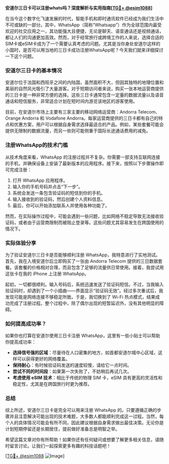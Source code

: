 **安道尔三日卡可以注册whats吗？深度解析与实用指南[[TG💪+ @esim1088](https://t.me/s/esim1088)]**

在当今这个数字化飞速发展的时代，智能手机和即时通讯软件已经成为我们生活中不可或缺的一部分。其中，WhatsApp（简称“Whatsapp”）作为全球范围内最受欢迎的社交应用之一，其功能强大且便捷，无论是聊天、语音通话还是视频通话，都让人们的沟通更加高效。然而，对于经常旅行或跨境工作的人来说，选择合适的SIM卡或eSIM卡成为了一个需要认真考虑的问题。尤其是当你身处安道尔这样的小国时，是否可以用当地的三日卡成功注册WhatsApp呢？今天我们就来详细探讨一下这个问题。

### 安道尔三日卡的基本情况

安道尔位于法国和西班牙之间的内陆国，虽然面积不大，但因其独特的地理位置和美丽的自然风光吸引了大量游客。对于短期访问者来说，购买一张本地运营商提供的三日卡是一种非常方便的选择。这些三日卡通常包含一定量的数据流量以及语音通话和短信服务，非常适合计划在短时间内游览该地区的游客使用。

目前，在安道尔市场上主要有三家主要的移动网络运营商：Andorra Telecom、Orange Andorra 和 Vodafone Andorra。每家运营商提供的三日卡都有自己的特点和优惠方案，用户可以根据自身需求选择最适合的产品。例如，某些套餐可能会提供无限制的数据流量，而另一些则可能侧重于国际长途通话费用的减免。

### 注册WhatsApp的技术门槛

从技术角度来看，WhatsApp 的注册过程并不复杂。你需要一部支持互联网连接的手机，并确保设备上安装了最新版本的应用程序。接下来，按照以下步骤操作即可完成注册：

1. 打开 WhatsApp 应用程序。
2. 输入你的手机号码并点击“下一步”。
3. 系统会发送一条包含验证码的短信到你的手机。
4. 输入接收到的验证码，然后创建个人资料信息。
5. 最后，你可以开始添加联系人并使用各种功能了。

然而，在实际操作过程中，可能会遇到一些问题，比如网络不稳定导致无法接收验证码，或者由于运营商限制而被阻止登录等。这些问题尤其容易发生在跨国使用的情况下。

### 实际体验分享

为了验证安道尔三日卡是否能够顺利注册 WhatsApp，我特意进行了实地测试。首先，我在入境安道尔后立即购买了一张由 Andorra Telecom 提供的三日数据套餐。该套餐的价格相对合理，而且包含了足够的流量供日常使用。接着，我尝试用这张卡在我的 iPhone 上注册 WhatsApp。

起初，一切都很顺利。输入号码后，系统迅速发送了验证码短信。不过，当我输入验证码时，却遇到了一个小插曲——界面显示“验证码无效”。经过多次重试后，我发现可能是网络连接不够稳定所致。于是，我切换到了 Wi-Fi 热点模式，结果成功完成了注册过程。整个过程中，除了偶尔出现的短暂延迟外，没有其他明显的障碍。

### 如何提高成功率？

如果你也打算在安道尔使用三日卡注册 WhatsApp，这里有一些小贴士可以帮助你提高成功率：

- **选择信号强的区域**：尽量待在人口密集的地方，如首都安道尔城中心区域，这样可以获得更好的网络覆盖。
- **保持耐心**：有时候验证码发送的速度较慢，请给它一点时间。
- **尝试不同的时间段**：如果第一次失败了，不妨稍后再试几次。
- **考虑使用 eSIM 技术**：相比于传统的物理 SIM 卡，eSIM 具有更高的灵活性和稳定性，尤其是在跨国旅行时更为推荐。

### 总结

综上所述，安道尔三日卡是完全可以用来注册 WhatsApp 的。只要遵循正确的步骤并且注意解决可能出现的技术难题，大多数人都能顺利完成这一过程。当然，每个人的具体情况可能会有所不同，因此建议根据自身需求做出最佳决策。无论你是计划短期停留还是长期居住，提前做好准备总是明智之举。

希望这篇文章对你有所帮助！如果你还有任何疑问或想要了解更多相关信息，请随时留言讨论。让我们一起探索更多有趣的科技话题吧！

[[TG💪+ @esim1088](https://t.me/s/esim1088) ![Image](https://i.postimg.cc/4NQfJmqS/Snipaste-2025-05-13-00-14-12.png)]